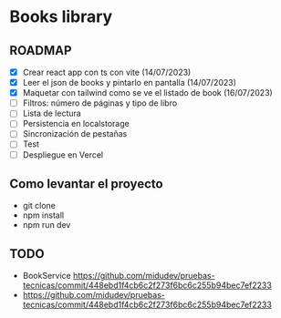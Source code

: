 # Books library

## ROADMAP

- [x] Crear react app con ts con vite (14/07/2023)
- [x] Leer el json de books y pintarlo en pantalla (14/07/2023)
- [x] Maquetar con tailwind como se ve el listado de book (16/07/2023)
- [ ] Filtros: número de páginas y tipo de libro
- [ ] Lista de lectura
- [ ] Persistencia en localstorage
- [ ] Sincronización de pestañas
- [ ] Test
- [ ] Despliegue en Vercel

## Como levantar el proyecto

- git clone
- npm install
- npm run dev

## TODO

- BookService https://github.com/midudev/pruebas-tecnicas/commit/448ebd1f4cb6c2f273f6bc6c255b94bec7ef2233
- https://github.com/midudev/pruebas-tecnicas/commit/448ebd1f4cb6c2f273f6bc6c255b94bec7ef2233
